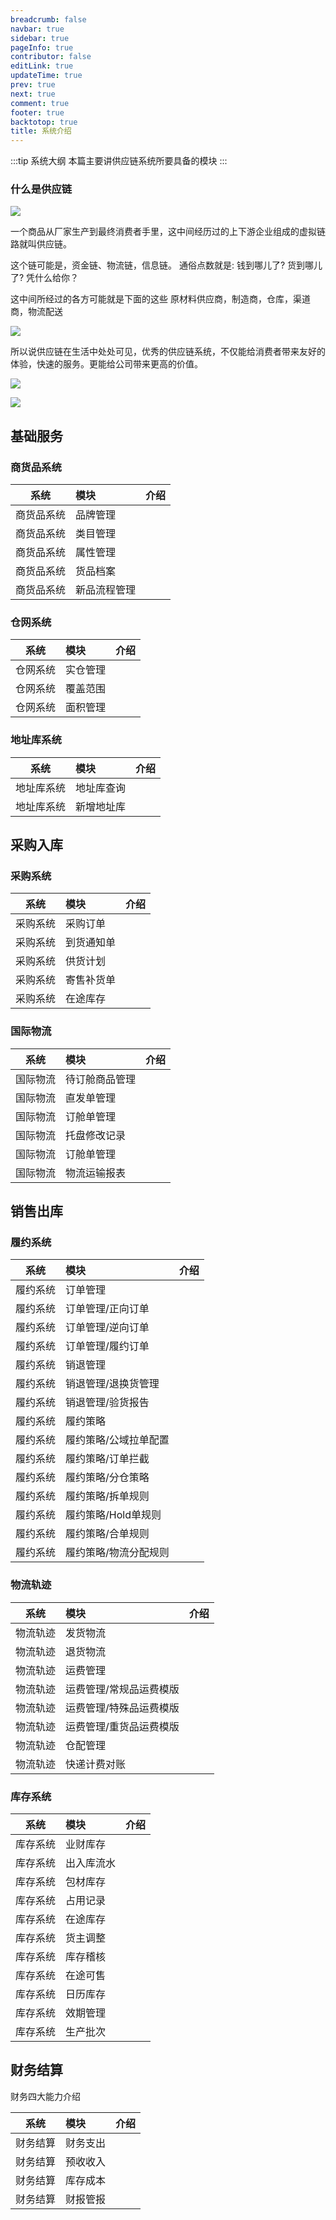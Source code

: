 ```yaml
---
breadcrumb: false
navbar: true
sidebar: true
pageInfo: true
contributor: false
editLink: true
updateTime: true
prev: true
next: true
comment: true
footer: true
backtotop: true
title: 系统介绍
---
```

:::tip 系统大纲
本篇主要讲供应链系统所要具备的模块
:::
### 什么是供应链

![](https://img.springlearn.cn/blog/816c0db2d9d71d1532ec8b73a1cd2615.png)


一个商品从厂家生产到最终消费者手里，这中间经历过的上下游企业组成的虚拟链路就叫供应链。

这个链可能是，资金链、物流链，信息链。
通俗点数就是: 钱到哪儿了?  货到哪儿了? 凭什么给你？

这中间所经过的各方可能就是下面的这些
原材料供应商，制造商，仓库，渠道商，物流配送

![](https://img.springlearn.cn/blog/f137c00609f8b30053658b44f655943b.png)

所以说供应链在生活中处处可见，优秀的供应链系统，不仅能给消费者带来友好的体验，快速的服务。更能给公司带来更高的价值。

![](https://img.springlearn.cn/blog/8d215fadffbda0612db001fed5816780.png)


![](https://img.springlearn.cn/blog/11414b9f8504ddbce8488b6750d6955a.png)


## 基础服务

### 商货品系统


|系统|模块|介绍|
|:--:|:--|:--:|
|商货品系统|品牌管理||
|商货品系统|类目管理||
|商货品系统|属性管理||
|商货品系统|货品档案||
|商货品系统|新品流程管理||


### 仓网系统

|系统|模块|介绍|
|:--:|:--|:--:|
|仓网系统|实仓管理||
|仓网系统|覆盖范围||
|仓网系统|面积管理||


### 地址库系统

|系统|模块|介绍|
|:--:|:--|:--:|
|地址库系统|地址库查询||
|地址库系统|新增地址库||


## 采购入库

### 采购系统

|系统|模块|介绍|
|:--:|:--|:--:|
|采购系统|采购订单||
|采购系统|到货通知单||
|采购系统|供货计划||
|采购系统|寄售补货单||
|采购系统|在途库存||

### 国际物流

|系统|模块|介绍|
|:--:|:--|:--:|
|国际物流|待订舱商品管理||
|国际物流|直发单管理||
|国际物流|订舱单管理||
|国际物流|托盘修改记录||
|国际物流|订舱单管理||
|国际物流|物流运输报表||


## 销售出库

### 履约系统

|系统|模块|介绍|
|:--:|:--|:--:|
|履约系统|订单管理||
|履约系统|订单管理/正向订单||
|履约系统|订单管理/逆向订单||
|履约系统|订单管理/履约订单||
|履约系统|销退管理||
|履约系统|销退管理/退换货管理||
|履约系统|销退管理/验货报告||
|履约系统|履约策略||
|履约系统|履约策略/公域拉单配置||
|履约系统|履约策略/订单拦截||
|履约系统|履约策略/分仓策略||
|履约系统|履约策略/拆单规则||
|履约系统|履约策略/Hold单规则||
|履约系统|履约策略/合单规则||
|履约系统|履约策略/物流分配规则||

### 物流轨迹

|系统|模块|介绍|
|:--:|:--|:--:|
|物流轨迹|发货物流||
|物流轨迹|退货物流||
|物流轨迹|运费管理||
|物流轨迹|运费管理/常规品运费模版||
|物流轨迹|运费管理/特殊品运费模版||
|物流轨迹|运费管理/重货品运费模版||
|物流轨迹|仓配管理||
|物流轨迹|快递计费对账||

### 库存系统

|系统|模块|介绍|
|:--:|:--|:--:|
|库存系统|业财库存||
|库存系统|出入库流水||
|库存系统|包材库存||
|库存系统|占用记录||
|库存系统|在途库存||
|库存系统|货主调整||
|库存系统|库存稽核||
|库存系统|在途可售||
|库存系统|日历库存||
|库存系统|效期管理||
|库存系统|生产批次||


## 财务结算

财务四大能力介绍

|系统|模块|介绍|
|:--:|:--|:--:|
|财务结算|财务支出||
|财务结算|预收收入||
|财务结算|库存成本||
|财务结算|财报管报||




